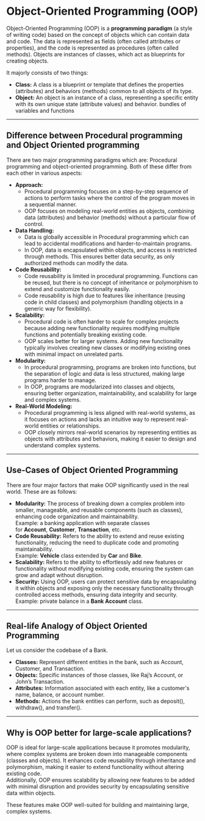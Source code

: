 # Object-Oriented Programming (OOP)

Object-Oriented Programming (OOP) is a **programming paradigm** (a style of writing code) based on the concept of objects which can contain data and code. The data is represented as fields (often called attributes or properties), and the code is represented as procedures (often called methods). Objects are instances of classes, which act as blueprints for creating objects.  
  
It majorly consists of two things:  

- **Class:** A class is a blueprint or template that defines the properties (attributes) and behaviors (methods) common to all objects of its type.
- **Object:** An object is an instance of a class, representing a specific entity with its own unique state (attribute values) and behavior.
	  bundles of variables and functions

---

## Difference between Procedural programming and Object Oriented programming

There are two major programming paradigms which are: Procedural programming and object-oriented programming. Both of these differ from each other in various aspects:

- **Approach:**
    - Procedural programming focuses on a step-by-step sequence of actions to perform tasks where the control of the program moves in a sequential manner.
    - OOP focuses on modeling real-world entities as objects, combining data (attributes) and behavior (methods) without a particular flow of control.
- **Data Handling:**
    - Data is globally accessible in Procedural programming which can lead to accidental modifications and harder-to-maintain programs.
    - In OOP, data is encapsulated within objects, and access is restricted through methods. This ensures better data security, as only authorized methods can modify the data.
- **Code Reusability:**
    - Code reusability is limited in procedural programming. Functions can be reused, but there is no concept of inheritance or polymorphism to extend and customize functionality easily.
    - Code reusability is high due to features like inheritance (reusing code in child classes) and polymorphism (handling objects in a generic way for flexibility).
- **Scalability:**
    - Procedural code is often harder to scale for complex projects because adding new functionality requires modifying multiple functions and potentially breaking existing code.
    - OOP scales better for larger systems. Adding new functionality typically involves creating new classes or modifying existing ones with minimal impact on unrelated parts.
- **Modularity:**
    - In procedural programming, programs are broken into functions, but the separation of logic and data is less structured, making large programs harder to manage.
    - In OOP, programs are modularized into classes and objects, ensuring better organization, maintainability, and scalability for large and complex systems.
- **Real-World Modeling:**
    - Procedural programming is less aligned with real-world systems, as it focuses on actions and lacks an intuitive way to represent real-world entities or relationships.
    - OOP closely mirrors real-world scenarios by representing entities as objects with attributes and behaviors, making it easier to design and understand complex systems.

---

## Use-Cases of Object Oriented Programming

There are four major factors that make OOP significantly used in the real world. These are as follows:

- **Modularity:** The process of breaking down a complex problem into smaller, manageable, and reusable components (such as classes), enhancing code organization and maintainability.  
    Example: a banking application with separate classes for **Account**, **Customer**, **Transaction**, etc.
- **Code Reusability:** Refers to the ability to extend and reuse existing functionality, reducing the need to duplicate code and promoting maintainability.  
    Example: **Vehicle** class extended by **Car** and **Bike**.
- **Scalability:** Refers to the ability to effortlessly add new features or functionality without modifying existing code, ensuring the system can grow and adapt without disruption.
- **Security:** Using OOP, users can protect sensitive data by encapsulating it within objects and exposing only the necessary functionality through controlled access methods, ensuring data integrity and security.  
    Example: private balance in a **Bank Account** class.

---

## Real-life Analogy of Object Oriented Programming

Let us consider the codebase of a Bank.

- **Classes:** Represent different entities in the bank, such as Account, Customer, and Transaction.
- **Objects:** Specific instances of those classes, like Raj’s Account, or John’s Transaction.
- **Attributes:** Information associated with each entity, like a customer's name, balance, or account number.
- **Methods:** Actions the bank entities can perform, such as deposit(), withdraw(), and transfer().

---

## Why is OOP better for large-scale applications?

OOP is ideal for large-scale applications because it promotes modularity, where complex systems are broken down into manageable components (classes and objects). It enhances code reusability through inheritance and polymorphism, making it easier to extend functionality without altering existing code.  
Additionally, OOP ensures scalability by allowing new features to be added with minimal disruption and provides security by encapsulating sensitive data within objects.  
  
These features make OOP well-suited for building and maintaining large, complex systems.